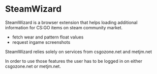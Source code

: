 # SteamWizard
SteamWizard is a browser extension that helps loading additional information for CS:GO items on steam community market.
 
- fetch wear and pattern float values
- request ingame screenshots

SteamWizard relies solely on services from csgozone.net and metjm.net

In order to use those features the user has to be logged in on either csgozone.net or metjm.net.  

